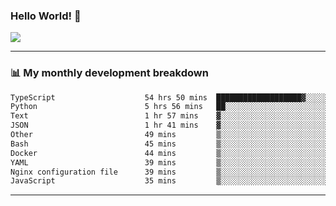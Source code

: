 ### Hello World! 👋

<a>
  <img align="center" src="https://github-readme-stats.vercel.app/api?username=megatunger&count_private=true&include_all_commits=true&bg_color=30,56CCF2,2F80ED&title_color=fff&text_color=fff" />
</a>

------
### 📊 My monthly development breakdown

<!--START_SECTION:waka-->

```txt
TypeScript                    54 hrs 50 mins  ███████████████████▓░░░░░   78.02 %
Python                        5 hrs 56 mins   ██░░░░░░░░░░░░░░░░░░░░░░░   08.45 %
Text                          1 hr 57 mins    ▓░░░░░░░░░░░░░░░░░░░░░░░░   02.80 %
JSON                          1 hr 41 mins    ▓░░░░░░░░░░░░░░░░░░░░░░░░   02.41 %
Other                         49 mins         ▒░░░░░░░░░░░░░░░░░░░░░░░░   01.18 %
Bash                          45 mins         ▒░░░░░░░░░░░░░░░░░░░░░░░░   01.08 %
Docker                        44 mins         ▒░░░░░░░░░░░░░░░░░░░░░░░░   01.06 %
YAML                          39 mins         ▒░░░░░░░░░░░░░░░░░░░░░░░░   00.94 %
Nginx configuration file      39 mins         ▒░░░░░░░░░░░░░░░░░░░░░░░░   00.93 %
JavaScript                    35 mins         ▒░░░░░░░░░░░░░░░░░░░░░░░░   00.85 %
```

<!--END_SECTION:waka-->

------
